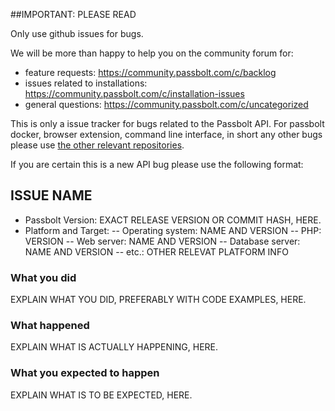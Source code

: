 ##IMPORTANT: PLEASE READ

Only use github issues for bugs.

We will be more than happy to help you on the community forum for:
- feature requests: https://community.passbolt.com/c/backlog
- issues related to installations: https://community.passbolt.com/c/installation-issues
- general questions: https://community.passbolt.com/c/uncategorized

This is only a issue tracker for bugs related to the Passbolt API.
For passbolt docker, browser extension, command line interface, in short any other bugs 
please use [the other relevant repositories](https://github.com/passbolt).

If you are certain this is a new API bug please use the following format:

## ISSUE NAME
* Passbolt Version: EXACT RELEASE VERSION OR COMMIT HASH, HERE.
* Platform and Target:
-- Operating system: NAME AND VERSION
-- PHP: VERSION
-- Web server: NAME AND VERSION
-- Database server: NAME AND VERSION
-- etc.: OTHER RELEVAT PLATFORM INFO

### What you did
EXPLAIN WHAT YOU DID, PREFERABLY WITH CODE EXAMPLES, HERE.

### What happened
EXPLAIN WHAT IS ACTUALLY HAPPENING, HERE.

### What you expected to happen
EXPLAIN WHAT IS TO BE EXPECTED, HERE.
